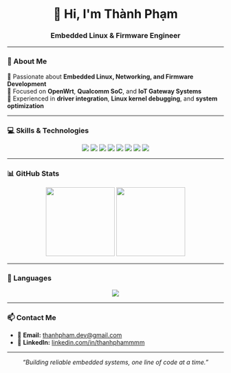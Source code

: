 <!-- Banner -->
<h1 align="center">👋 Hi, I'm Thành Phạm</h1>
<h3 align="center">Embedded Linux & Firmware Engineer</h3>

---

### 🧠 About Me
🔹 Passionate about **Embedded Linux, Networking, and Firmware Development**  
🔹 Focused on **OpenWrt**, **Qualcomm SoC**, and **IoT Gateway Systems**  
🔹 Experienced in **driver integration**, **Linux kernel debugging**, and **system optimization**

---

### 💻 Skills & Technologies

<p align="center">
  <img src="https://img.shields.io/badge/C-00599C?style=for-the-badge&logo=c&logoColor=white" />
  <img src="https://img.shields.io/badge/C++-00599C?style=for-the-badge&logo=cplusplus&logoColor=white" />
  <img src="https://img.shields.io/badge/Bash-121011?style=for-the-badge&logo=gnu-bash&logoColor=white" />
  <img src="https://img.shields.io/badge/MQTT-660066?style=for-the-badge&logo=mqtt&logoColor=white" />
  <img src="https://img.shields.io/badge/Networking-00ADEF?style=for-the-badge&logo=cisco&logoColor=white" />
  <img src="https://img.shields.io/badge/OpenWrt-00ADEF?style=for-the-badge&logo=openwrt&logoColor=white" />
  <img src="https://img.shields.io/badge/Linux-FCC624?style=for-the-badge&logo=linux&logoColor=black" />
  <img src="https://img.shields.io/badge/Qualcomm-3253DC?style=for-the-badge&logo=qualcomm&logoColor=white" />
</p>

---

### 📊 GitHub Stats

<p align="center">
  <img src="https://github-readme-stats.vercel.app/api?username=Thanhphammmm&show_icons=true&theme=tokyonight" height="160" />
  <img src="https://github-readme-streak-stats.herokuapp.com/?user=Thanhphammmm&theme=tokyonight" height="160" />
</p>

---

### 🧩 Languages

<p align="center">
  <img src="https://github-readme-stats.vercel.app/api/top-langs/?username=Thanhphammmm&layout=compact&theme=tokyonight" />
</p>

---

### 📫 Contact Me
- 📧 **Email:** [thanhpham.dev@gmail.com](mailto:thanhpham.dev@gmail.com)  
- 💼 **LinkedIn:** [linkedin.com/in/thanhphammmm](https://www.linkedin.com/in/thanhphammmm)

---

<p align="center">
  <i>“Building reliable embedded systems, one line of code at a time.”</i>
</p>

